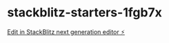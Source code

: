 # stackblitz-starters-1fgb7x

[Edit in StackBlitz next generation editor ⚡️](https://stackblitz.com/~/github.com/Flukjokrax/stackblitz-starters-1fgb7x)